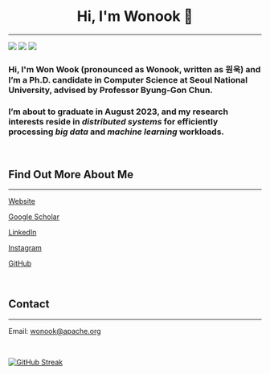 <h1 align="center">Hi, I'm Wonook 👋</h1>

-------------------
 <p align="left">
  <img src="https://img.shields.io/badge/Interests-Distributed Systems, Clouds, Big Data, Data Processing, Machine Learning-dodgerblue" />
  <img src="https://img.shields.io/badge/Languages-English, Korean, French-dodgerblue" />
  <a href="mailto:wonook@apache.org"><img src="https://img.shields.io/badge/I'm looking for a job!-critical" /></a>
</p>

### Hi, I'm Won Wook (pronounced as Wonook, written as 원욱) and I’m a Ph.D. candidate in Computer Science at Seoul National University, advised by Professor Byung-Gon Chun.
### I’m about to graduate in August 2023, and my research interests reside in <em>distributed systems</em> for efficiently processing <em>big data</em> and <em>machine learning</em> workloads.

<br>

## Find Out More About Me
-------------------

[Website](https://wonook.github.io)

[Google Scholar](https://scholar.google.com/citations?user=OKtsXwMAAAAJ)

[LinkedIn](https://www.linkedin.com/in/wonook/)

[Instagram](https://www.instagram.com/wonooks/)

[GitHub](https://github.com/wonook)

<br>

## Contact
-------------------

Email: [wonook@apache.org](mailto:wonook@apache.org)

<br>

<!-- ## My Stats -->
[![GitHub Streak](http://github-readme-streak-stats.herokuapp.com?user=wonook)](https://git.io/streak-stats) <br />
<!-- <img src="https://github-readme-stats.vercel.app/api?username=wonook&show_icons=true&hide_border=true&count_private=true&theme=shades-of-purple&icon_color=fad000" alt="My GitHub Stats"> -->
<!-- [![Top Langs](https://github-readme-stats.vercel.app/api/top-langs/?username=wonook&layout=compact)](https://github.com/anuraghazra/github-readme-stats) -->
